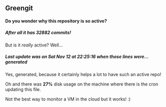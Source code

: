## Greengit

#### Do you wonder why this repository is so active?

##### After all it has 32882 commits!

But is it *really* active? Well...

##### Last update was on Sat Nov 12 at 22:25:16 when those lines were... generated

Yes, generated, because it certainly helps a lot to have such an active repo!

Oh and there was **27%** disk usage on the machine
where there is the cron updating this file.

Not the best way to monitor a VM in the cloud but it works! :)
